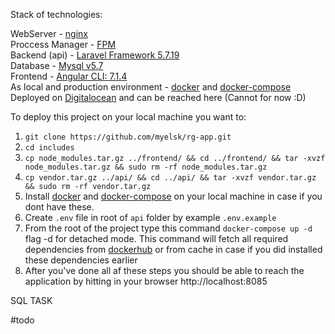 Stack of technologies:

WebServer - [nginx](http://nginx.org/) <br>
Proccess Manager - [FPM](http://php.net/manual/en/install.fpm.php) <br>
Backend (api) - [Laravel Framework 5.7.19](https://laravel.com/) <br>
Database - [Mysql v5.7](https://www.mysql.com/) <br>
Frontend - [Angular CLI: 7.1.4](https://angular.io/) <br>
As local and production environment - [docker](https://www.docker.com/) and [docker-compose](https://docs.docker.com/compose/) <br>
Deployed on [Digitalocean](https://www.digitalocean.com/) and can be reached here (Cannot for now :D) <br>


To deploy this project on your local machine you want to:

1. ```git clone https://github.com/myelsk/rg-app.git```
2. ```cd includes```
3. ```cp node_modules.tar.gz ../frontend/ && cd ../frontend/ && tar -xvzf node_modules.tar.gz && sudo rm -rf node_modules.tar.gz```
4. ```cp vendor.tar.gz ../api/ && cd ../api/ && tar -xvzf vendor.tar.gz && sudo rm -rf vendor.tar.gz```
5. Install [docker](https://docs.docker.com/install/linux/docker-ce/ubuntu/) and [docker-compose](https://docs.docker.com/compose/install/) on your local machine in case if you dont have these.
6. Create ```.env``` file in root of ```api``` folder by example ```.env.example```
7. From the root of the project type this command ```docker-compose up -d``` flag -d for detached mode. This command will fetch all required dependencies from [dockerhub](https://hub.docker.com/) or from cache in case if you did installed these dependencies earlier
8. After you've done all af these steps you should be able to reach the application by hitting in your browser http://localhost:8085

SQL TASK

#todo

